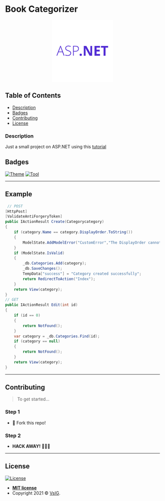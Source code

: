 # Book Categorizer

<p align="center">
  <img src="docs\ASP.NET.png" data-canonical-src="docs\ASP.NET.png" width="200" height="200" />
</p>

## Table of Contents

- [Description](#description)
- [Badges](#badges)
- [Contributing](#contributing)
- [License](#license)

### Description

Just a small project on ASP.NET using this [tutorial](https://www.youtube.com/watch?v=hZ1DASYd9rk&ab_channel=freeCodeCamp.org)

## Badges

[![Theme](https://img.shields.io/badge/Theme-WEB-blueviolet)](https://img.shields.io/badge/Theme-WEB-blueviolet)
[![Tool](https://img.shields.io/badge/Tool-ASP.NET-blueviolet)](https://img.shields.io/badge/Tool-ASP.NET-blueviolet)

---

## Example

```csharp
 // POST
[HttpPost]
[ValidateAntiForgeryToken]
public IActionResult Create(Categorycategory)
{
    if (category.Name == category.DisplayOrder.ToString())
    {
        ModelState.AddModelError("CustomError","The DisplayOrder cannot exactly match the Name");
    }
    if (ModelState.IsValid)
    {
        _db.Categories.Add(category);
        _db.SaveChanges();
        TempData["success"] = "Category created successfully";
        return RedirectToAction("Index");
    }
    return View(category);
}
// GET
public IActionResult Edit(int id)
{
    if (id == 0)
    {
        return NotFound();
    }
    var category = _db.Categories.Find(id);
    if (category == null)
    {
        return NotFound();
    }
    return View(category);
}
```

---

## Contributing

> To get started...

### Step 1

- 🍴 Fork this repo!

### Step 2

- **HACK AWAY!** 🔨🔨🔨

---

## License

[![License](http://img.shields.io/:license-mit-blue.svg?style=flat-square)](http://badges.mit-license.org)

- **[MIT license](http://opensource.org/licenses/mit-license.php)**
- Copyright 2021 © <a href="https://github.com/VsIG-official" target="_blank">VsIG</a>.
